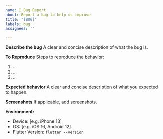 ```yaml
---
name: 🐛 Bug Report
about: Report a bug to help us improve
title: "[BUG]"
labels: bug
assignees: ''

---
```


**Describe the bug**
A clear and concise description of what the bug is.

**To Reproduce**
Steps to reproduce the behavior:
1. ...
2. ...
3. ...

**Expected behavior**
A clear and concise description of what you expected to happen.

**Screenshots**
If applicable, add screenshots.

**Environment:**
 - Device: [e.g. iPhone 13]
 - OS: [e.g. iOS 16, Android 12]
 - Flutter Version: `flutter --version`
